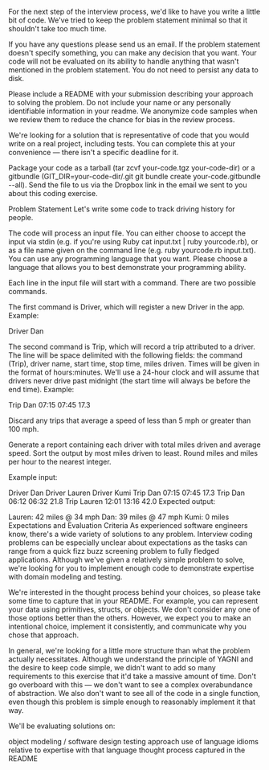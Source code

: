 For the next step of the interview process, we'd like to have you write a little bit of code. We've tried to keep the problem statement minimal so that it shouldn't take too much time.

If you have any questions please send us an email. If the problem statement doesn't specify something, you can make any decision that you want. Your code will not be evaluated on its ability to handle anything that wasn't mentioned in the problem statement. You do not need to persist any data to disk.

Please include a README with your submission describing your approach to solving the problem. Do not include your name or any personally identifiable information in your readme. We anonymize code samples when we review them to reduce the chance for bias in the review process.

We're looking for a solution that is representative of code that you would write on a real project, including tests. You can complete this at your convenience — there isn't a specific deadline for it.

Package your code as a tarball (tar zcvf your-code.tgz your-code-dir) or a gitbundle (GIT_DIR=your-code-dir/.git git bundle create your-code.gitbundle --all). Send the file to us via the Dropbox link in the email we sent to you about this coding exercise. 

Problem Statement
Let's write some code to track driving history for people.

The code will process an input file. You can either choose to accept the input via stdin (e.g. if you're using Ruby cat input.txt | ruby yourcode.rb), or as a file name given on the command line (e.g. ruby yourcode.rb input.txt). You can use any programming language that you want. Please choose a language that allows you to best demonstrate your programming ability.

Each line in the input file will start with a command. There are two possible commands.

The first command is Driver, which will register a new Driver in the app. Example:

Driver Dan

The second command is Trip, which will record a trip attributed to a driver. The line will be space delimited with the following fields: the command (Trip), driver name, start time, stop time, miles driven. Times will be given in the format of hours:minutes. We'll use a 24-hour clock and will assume that drivers never drive past midnight (the start time will always be before the end time). Example:

Trip Dan 07:15 07:45 17.3

Discard any trips that average a speed of less than 5 mph or greater than 100 mph.

Generate a report containing each driver with total miles driven and average speed. Sort the output by most miles driven to least. Round miles and miles per hour to the nearest integer.

Example input:

Driver Dan
Driver Lauren
Driver Kumi
Trip Dan 07:15 07:45 17.3
Trip Dan 06:12 06:32 21.8
Trip Lauren 12:01 13:16 42.0
Expected output:

Lauren: 42 miles @ 34 mph
Dan: 39 miles @ 47 mph
Kumi: 0 miles
Expectations and Evaluation Criteria
As experienced software engineers know, there's a wide variety of solutions to any problem. Interview coding problems can be especially unclear about expectations as the tasks can range from a quick fizz buzz screening problem to fully fledged applications. Although we've given a relatively simple problem to solve, we're looking for you to implement enough code to demonstrate expertise with domain modeling and testing.

We're interested in the thought process behind your choices, so please take some time to capture that in your README. For example, you can represent your data using primitives, structs, or objects. We don't consider any one of those options better than the others. However, we expect you to make an intentional choice, implement it consistently, and communicate why you chose that approach.

In general, we're looking for a little more structure than what the problem actually necessitates. Although we understand the principle of YAGNI and the desire to keep code simple, we didn't want to add so many requirements to this exercise that it'd take a massive amount of time. Don't go overboard with this — we don't want to see a complex overabundance of abstraction. We also don't want to see all of the code in a single function, even though this problem is simple enough to reasonably implement it that way.

We'll be evaluating solutions on:

object modeling / software design
testing approach
use of language idioms relative to expertise with that language
thought process captured in the README